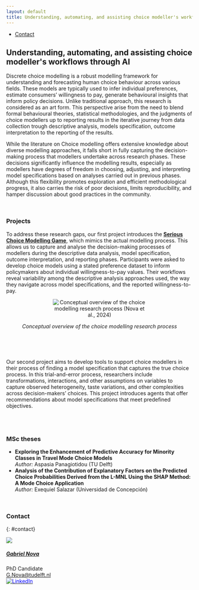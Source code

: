 ```yaml
---
layout: default
title: Understanding, automating, and assisting choice modeller's workflows through AI
---
```


<ul class="nav project-nav col-12 col-lg-auto me-lg-auto mb-2">
  <li><a href="#contact" class="nav-link px-2">Contact</a></li>
</ul>

## Understanding, automating, and assisting choice modeller's workflows through AI

<div class="row">

  <div class="col-sm-12">  
    <p>
    Discrete choice modelling is a robust modelling framework for understanding and forecasting human choice behaviour across various fields. These models are typically used to infer individual preferences, estimate consumers’ willingness to pay, generate behavioural insights that inform policy decisions. Unlike traditional approach, this research is considered as an art form. This perspective arise from the need to blend formal behavioural theories, statistical methodologies, and the judgments of choice modellers up to reporting results in the iterative journey from data collection trough descriptive analysis, models specification, outcome interpretation to the reporting of the results.
    </p>
    <p>
    While the literature on Choice modelling offers extensive knowledge about diverse modelling approaches, it falls short in fully capturing the decision-making process that modellers undertake across research phases. These decisions significantly influence the modelling results, especially as modellers have degrees of freedom in choosing, adjusting, and interpreting model specifications based on analyses carried out in previous phases. Although this flexibility promotes exploration and efficient methodological progress, it also carries the risk of poor decisions, limits reproducibility, and hamper discussion about good practices in the community.
    </p>
    <br>
    <h3>Projects</h3>
    <p>
    To address these research gaps, our first project introduces the <strong><a href="http://dcm-serious-game.tudelft.nl/?Session_id=test">Serious Choice Modelling Game</a></strong>, which mimics the actual modelling process. This allows us to capture and analyse the decision-making processes of modellers during the descriptive data analysis, model specification, outcome interpretation, and reporting phases. Participants were asked to develop choice models using a stated preference dataset to inform policymakers about individual willingness-to-pay values. Their workflows reveal variability among the descriptive analysis approaches used, the way they navigate across model specifications, and the reported willingness-to-pay.
    </p>    
  </div>

  <div class="col-sm-12" style="text-align: center;">
    <img src="{{ 'ai-choice-modelling/DCM_overview.png' | relative_url }}" alt="Conceptual overview of the choice modelling research process (Nova et al., 2024)" style="max-width: 50%; height: auto;">
    <p><em>Conceptual overview of the choice modelling research process</em></p>
  </div>
  <br>
  <br>
  <div class="col-sm-12">
    <br>
    <p>
    Our second project aims to develop tools to support choice modellers in their process of finding a model specification that captures the true choice process. In this trial-and-error process, researchers include transformations, interactions, and other assumptions on variables to capture observed heterogeneity, taste variations, and other complexities across decision-makers’ choices. This project introduces agents that offer recommendations about model specifications that meet predefined objectives.
    </p>
    <br>
    <br>
    <h3>MSc theses</h3>
    <ul>
      <li>
        <strong>Exploring the Enhancement of Predictive Accuracy for Minority Classes in Travel Mode Choice Models</strong><br>
        <em>Author:</em> Aspasia Panagiotidou (TU Delft)
      </li>
      <li>
        <strong>Analysis of the Contribution of Explanatory Factors on the Predicted Choice Probabilities Derived from the L-MNL Using the SHAP Method: A Mode Choice Application</strong><br>
        <em>Author:</em> Exequiel Salazar (Universidad de Concepción)
      </li>
    </ul>
  </div>
</div>

<br>

### Contact
{: #contact}

<div class="card contact-card" style="max-width: 360px;">
  <div class="row g-0">
    <div class="col-4">
        <a href="https://www.tudelft.nl/en/staff/g.nova/?">
          <img src="{{ 'assets/images/team/gabriel.webp' | relative_url }}" class="contact-avatar" >
        </a>
    </div>
    <div class="col-8">
      <div class="card-body">
        <h5 class="card-title"><a href="https://www.tudelft.nl/en/staff/g.nova/?">Gabriel Nova</a></h5>
        <p class="card-text">
          PhD Candidate<br>
          <a href="mailto:G.Nova@tudelft.nl">G.Nova@tudelft.nl</a><br>
          <a href="https://www.linkedin.com/in/gabriel-nova-sep%C3%BAlveda-870855100/">
            <img style="color: blue" src="{{ 'assets/images/linkedin.svg' | relative_url }}" alt="LinkedIn"/>
          </a>
        </p>
      </div>
    </div>
  </div>
</div>